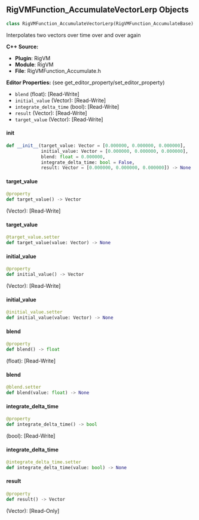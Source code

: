 ## RigVMFunction_AccumulateVectorLerp Objects

```python
class RigVMFunction_AccumulateVectorLerp(RigVMFunction_AccumulateBase)
```

Interpolates two vectors over time over and over again

**C++ Source:**

- **Plugin**: RigVM
- **Module**: RigVM
- **File**: RigVMFunction_Accumulate.h

**Editor Properties:** (see get_editor_property/set_editor_property)

- ``blend`` (float):  [Read-Write]
- ``initial_value`` (Vector):  [Read-Write]
- ``integrate_delta_time`` (bool):  [Read-Write]
- ``result`` (Vector):  [Read-Write]
- ``target_value`` (Vector):  [Read-Write]

<a id="unreal.RigVMFunction_AccumulateVectorLerp.__init__"></a>

#### __init__

```python
def __init__(target_value: Vector = [0.000000, 0.000000, 0.000000],
             initial_value: Vector = [0.000000, 0.000000, 0.000000],
             blend: float = 0.000000,
             integrate_delta_time: bool = False,
             result: Vector = [0.000000, 0.000000, 0.000000]) -> None
```

<a id="unreal.RigVMFunction_AccumulateVectorLerp.target_value"></a>

#### target_value

```python
@property
def target_value() -> Vector
```

(Vector):  [Read-Write]

<a id="unreal.RigVMFunction_AccumulateVectorLerp.target_value"></a>

#### target_value

```python
@target_value.setter
def target_value(value: Vector) -> None
```

<a id="unreal.RigVMFunction_AccumulateVectorLerp.initial_value"></a>

#### initial_value

```python
@property
def initial_value() -> Vector
```

(Vector):  [Read-Write]

<a id="unreal.RigVMFunction_AccumulateVectorLerp.initial_value"></a>

#### initial_value

```python
@initial_value.setter
def initial_value(value: Vector) -> None
```

<a id="unreal.RigVMFunction_AccumulateVectorLerp.blend"></a>

#### blend

```python
@property
def blend() -> float
```

(float):  [Read-Write]

<a id="unreal.RigVMFunction_AccumulateVectorLerp.blend"></a>

#### blend

```python
@blend.setter
def blend(value: float) -> None
```

<a id="unreal.RigVMFunction_AccumulateVectorLerp.integrate_delta_time"></a>

#### integrate_delta_time

```python
@property
def integrate_delta_time() -> bool
```

(bool):  [Read-Write]

<a id="unreal.RigVMFunction_AccumulateVectorLerp.integrate_delta_time"></a>

#### integrate_delta_time

```python
@integrate_delta_time.setter
def integrate_delta_time(value: bool) -> None
```

<a id="unreal.RigVMFunction_AccumulateVectorLerp.result"></a>

#### result

```python
@property
def result() -> Vector
```

(Vector):  [Read-Only]

<a id="unreal.RigUnit_AccumulateVectorLerp"></a>
